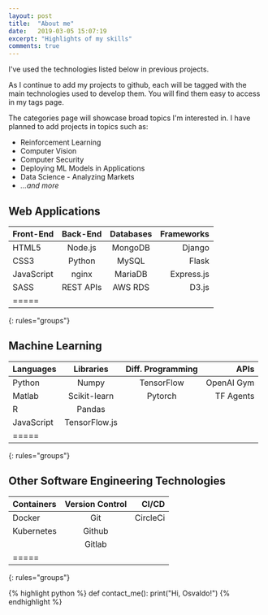 ```yaml
---
layout: post
title:  "About me"
date:   2019-03-05 15:07:19
excerpt: "Highlights of my skills"
comments: true
---
```


I've used the technologies listed below in previous projects. 

As I continue to add my projects to github, each will be tagged with the main technologies used to develop them. You will find them easy to access in my tags page. 

The categories page will showcase broad topics I'm interested in. I have planned to add projects in topics such as: 
* Reinforcement Learning
* Computer Vision
* Computer Security
* Deploying ML Models in Applications
* Data Science - Analyzing Markets
* *...and more*

## Web Applications

| Front-End | Back-End | Databases | Frameworks |
|:----------|:--------:|:---------:| ----------:|
| HTML5     | Node.js  | MongoDB   | Django     |
| CSS3      | Python   | MySQL     | Flask      |
| JavaScript| nginx    | MariaDB   | Express.js |
| SASS      | REST APIs| AWS RDS   | D3.js      |
|=====
{: rules="groups"}

## Machine Learning

| Languages  | Libraries     | Diff. Programming | APIs        |
|:---------- |:-------------:|:-----------------:|------------:|
| Python     | Numpy         | TensorFlow        | OpenAI Gym  |
| Matlab     | Scikit-learn  | Pytorch           | TF Agents   | 
| R          | Pandas        |                   |             | 
| JavaScript | TensorFlow.js |                   |             |
|=====
{: rules="groups"}

## Other Software Engineering Technologies


| Containers | Version Control| CI/CD    | 
|:-----------|:--------------:|---------:| 
| Docker     | Git            | CircleCi |  
| Kubernetes | Github         |          |  
|            | Gitlab         |          |  
|=====
{: rules="groups"}
<!--more-->

{% highlight python %}
def contact_me():
  print("Hi, Osvaldo!")
{% endhighlight %}